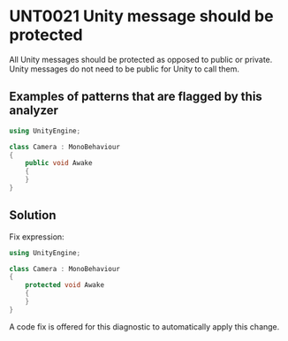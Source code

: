 # UNT0021 Unity message should be protected

All Unity messages should be protected as opposed to public or private. Unity messages do not need to be public for Unity to call them.

## Examples of patterns that are flagged by this analyzer

``` csharp
using UnityEngine;

class Camera : MonoBehaviour
{
    public void Awake
    {
    }
}
```

## Solution

Fix expression:

```csharp
using UnityEngine;

class Camera : MonoBehaviour
{
    protected void Awake
    {
    }
}
```

A code fix is offered for this diagnostic to automatically apply this change.

